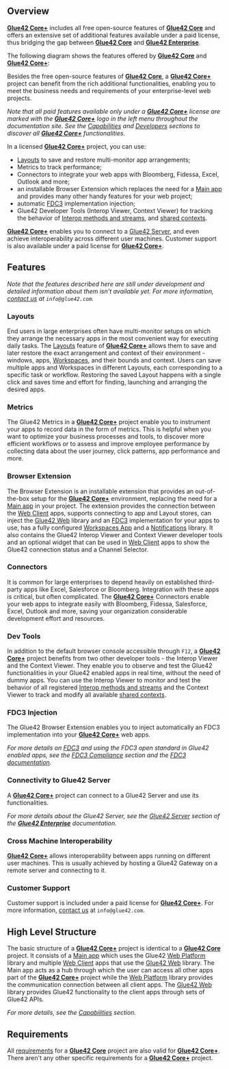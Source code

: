 ## Overview

[**Glue42 Core+**](https://glue42.com/core-plus/) includes all free open-source features of [**Glue42 Core**](https://glue42.com/core/) and offers an extensive set of additional features available under a paid license, thus bridging the gap between [**Glue42 Core**](https://glue42.com/core/) and [**Glue42 Enterprise**](https://glue42.com/enterprise/).

The following diagram shows the features offered by [**Glue42 Core**](https://glue42.com/core/) and [**Glue42 Core+**](https://glue42.com/core-plus/):

<glue42 name="diagram" image="../../images/core-plus/core-plus.png">

Besides the free open-source features of [**Glue42 Core**](https://glue42.com/core/), a [**Glue42 Core+**](https://glue42.com/core-plus/) project can benefit from the rich additional functionalities, enabling you to meet the business needs and requirements of your enterprise-level web projects.

*Note that all paid features available only under a [**Glue42 Core+**](https://glue42.com/core-plus/) license are marked with the [**Glue42 Core+**](https://glue42.com/core-plus/) logo in the left menu throughout the documentation site. See the [Capabilities](../../capabilities/application-management/index.html) and [Developers](../../developers/core-concepts/web-platform/overview/index.html) sections to discover all [**Glue42 Core+**](https://glue42.com/core-plus/) functionalities.*

In a licensed [**Glue42 Core+**](https://glue42.com/core-plus/) project, you can use:

- [Layouts](../../capabilities/windows/layouts/setup/index.html) to save and restore multi-monitor app arrangements;
- Metrics to track performance;
- Connectors to integrate your web apps with Bloomberg, Fidessa, Excel, Outlook and more;
- an installable Browser Extension which replaces the need for a [Main app](../../developers/core-concepts/web-platform/overview/index.html) and provides many other handy features for your web project;
- automatic [FDC3](https://fdc3.finos.org/) implementation injection;
- Glue42 Developer Tools (Interop Viewer, Context Viewer) for tracking the behavior of [Interop methods and streams](../../capabilities/data-sharing-between-apps/interop/index.html), and [shared contexts](../../capabilities/data-sharing-between-apps/shared-contexts/index.html).

[**Glue42 Core+**](https://glue42.com/core-plus/) enables you to connect to a [Glue42 Server](https://docs.glue42.com/glue42-concepts/glue42-server/index.html), and even achieve interoperability across different user machines. Customer support is also available under a paid license for [**Glue42 Core+**](https://glue42.com/core-plus/).

## Features

*Note that the features described here are still under development and detailed information about them isn't available yet. For more information, [contact us](https://glue42.com/contacts/) at `info@glue42.com`.*

### Layouts

End users in large enterprises often have multi-monitor setups on which they arrange the necessary apps in the most convenient way for executing daily tasks. The [Layouts](../../capabilities/windows/layouts/setup/index.html) feature of [**Glue42 Core+**](https://glue42.com/core-plus/) allows them to save and later restore the exact arrangement and context of their environment - windows, apps, [Workspaces](../../capabilities/windows/workspaces/overview/index.html), and their bounds and context. Users can save multiple apps and Workspaces in different Layouts, each corresponding to a specific task or workflow. Restoring the saved Layout happens with a single click and saves time and effort for finding, launching and arranging the desired apps.

### Metrics

The Glue42 Metrics in a [**Glue42 Core+**](https://glue42.com/core-plus/) project enable you to instrument your apps to record data in the form of metrics. This is helpful when you want to optimize your business processes and tools, to discover more efficient workflows or to assess and improve employee performance by collecting data about the user journey, click patterns, app performance and more.

### Browser Extension

The Browser Extension is an installable extension that provides an out-of-the-box setup for the [**Glue42 Core+**](https://glue42.com/core-plus/) environment, replacing the need for a [Main app](../../developers/core-concepts/web-platform/overview/index.html) in your project. The extension provides the connection between the [Web Client](../../developers/core-concepts/web-client/overview/index.html) apps, supports connecting to app and Layout stores, can inject the [Glue42 Web](../../reference/core/latest/glue42%20web/index.html) library and an [FDC3](https://fdc3.finos.org/) implementation for your apps to use, has a fully configured [Workspaces App](../../capabilities/windows/workspaces/workspaces-app/index.html) and a [Notifications](../../capabilities/notifications/setup/index.html) library. It also contains the Glue42 Interop Viewer and Context Viewer developer tools and an optional widget that can be used in [Web Client](../../developers/core-concepts/web-client/overview/index.html) apps to show the Glue42 connection status and a Channel Selector.

### Connectors

It is common for large enterprises to depend heavily on established third-party apps like Excel, Salesforce or Bloomberg. Integration with these apps is critical, but often complicated. The [**Glue42 Core+**](https://glue42.com/core-plus/) Connectors enable your web apps to integrate easily with Bloomberg, Fidessa, Salesforce, Excel, Outlook and more, saving your organization considerable development effort and resources.

### Dev Tools

In addition to the default browser console accessible through `F12`, a [**Glue42 Core+**](https://glue42.com/core-plus/) project benefits from two other developer tools - the Interop Viewer and the Context Viewer. They enable you to observe and test the Glue42 functionalities in your Glue42 enabled apps in real time, without the need of dummy apps. You can use the Interop Viewer to monitor and test the behavior of all registered [Interop methods and streams](../../capabilities/data-sharing-between-apps/interop/index.html) and the Context Viewer to track and modify all available [shared contexts](../../capabilities/data-sharing-between-apps/shared-contexts/index.html).

### FDC3 Injection

The Glue42 Browser Extension enables you to inject automatically an FDC3 implementation into your [**Glue42 Core+**](https://glue42.com/core-plus/) web apps.

*For more details on [FDC3](https://fdc3.finos.org/) and using the FDC3 open standard in Glue42 enabled apps, see the [FDC3 Compliance](../fdc3-compliance/index.html) section and the [FDC3 documentation](https://fdc3.finos.org/docs/fdc3-intro).*

### Connectivity to Glue42 Server

A [**Glue42 Core+**](https://glue42.com/core-plus/) project can connect to a Glue42 Server and use its functionalities.

*For more details about the Glue42 Server, see the [Glue42 Server](https://docs.glue42.com/glue42-concepts/glue42-server/index.html) section of the [**Glue42 Enterprise**](https://glue42.com/enterprise/) documentation.*

### Cross Machine Interoperability

[**Glue42 Core+**](https://glue42.com/core-plus/) allows interoperability between apps running on different user machines. This is usually achieved by hosting a Glue42 Gateway on a remote server and connecting to it.

### Customer Support

Customer support is included under a paid license for [**Glue42 Core+**](https://glue42.com/core-plus/). For more information, [contact us](https://glue42.com/contacts/) at `info@glue42.com`.

## High Level Structure

The basic structure of a [**Glue42 Core+**](https://glue42.com/core-plus/) project is identical to a [**Glue42 Core**](https://glue42.com/core/) project. It consists of a [Main app](../../developers/core-concepts/web-platform/overview/index.html) which uses the Glue42 [Web Platform](https://www.npmjs.com/package/@glue42/web-platform) library and multiple [Web Client](../../developers/core-concepts/web-client/overview/index.html) apps that use the [Glue42 Web](../../reference/core/latest/glue42%20web/index.html) library. The Main app acts as a hub through which the user can access all other apps part of the [**Glue42 Core+**](https://glue42.com/core-plus/) project while the [Web Platform](https://www.npmjs.com/package/@glue42/web-platform) library provides the communication connection between all client apps. The [Glue42 Web](../../reference/core/latest/glue42%20web/index.html) library provides Glue42 functionality to the client apps through sets of Glue42 APIs.

*For more details, see the [Capabilities](../../capabilities/application-management/index.html) section.*

## Requirements

All [requirements](../what-is-glue42-core/index.html#requirements) for a [**Glue42 Core**](https://glue42.com/core/) project are also valid for [**Glue42 Core+**](https://glue42.com/core-plus/). There aren't any other specific requirements for a [**Glue42 Core+**](https://glue42.com/core-plus/) project.